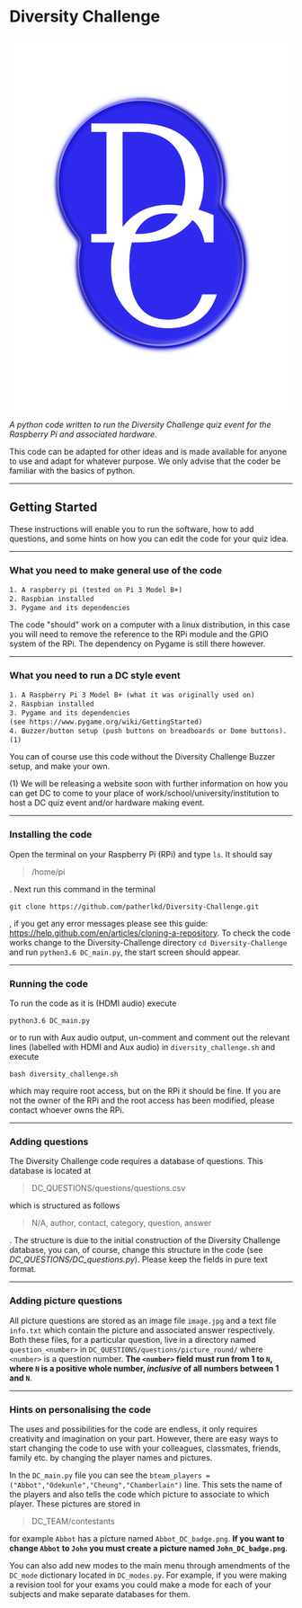 # Diversity Challenge

![alt text](DC_UI/images/DC_icon.png)

*A python code written to run the Diversity Challenge quiz event for the Raspberry Pi and associated hardware.*

This code can be adapted for other ideas and is made available for anyone to use and adapt for whatever purpose. We only advise that the coder be familiar with the basics of python.

---

## Getting Started


These instructions will enable you to run the software, how to add questions, and some hints on how you can edit the code for your quiz idea.

---

### What you need to make general use of the code

```
1. A raspberry pi (tested on Pi 3 Model B+)
2. Raspbian installed
3. Pygame and its dependencies
```

The code "should" work on a computer with a linux distribution, in this case you will need to remove the reference to the RPi module and the GPIO system of the RPi. The dependency on Pygame is still there however.

---

### What you need to run a DC style event

```
1. A Raspberry Pi 3 Model B+ (what it was originally used on)
2. Raspbian installed
3. Pygame and its dependencies
(see https://www.pygame.org/wiki/GettingStarted)
4. Buzzer/button setup (push buttons on breadboards or Dome buttons). (1)
```
You can of course use this code without the Diversity Challenge Buzzer setup, and make your own.

(1) We will be releasing a website soon with further information on how you can get DC to come to your place of work/school/university/institution to host a DC quiz event and/or hardware making event. 

---

### Installing the code

Open the terminal on your Raspberry Pi (RPi) and type `ls`. It should say

> /home/pi

. Next run this command in the terminal

```
git clone https://github.com/patherlkd/Diversity-Challenge.git
```
, if you get any error messages please see this guide: https://help.github.com/en/articles/cloning-a-repository. To check the code works change to the Diversity-Challenge directory `cd Diversity-Challenge` and run `python3.6 DC_main.py`, the start screen should appear.

---

### Running the code

To run the code as it is (HDMI audio) execute

```
python3.6 DC_main.py
```
or to run with Aux audio output, un-comment and comment out the relevant lines (labelled with HDMI and Aux audio) in `diversity_challenge.sh` and execute

```
bash diversity_challenge.sh
```
which may require root access, but on the RPi it should be fine. If you are not the owner of the RPi and the root access has been modified, please contact whoever owns the RPi.

---

### Adding questions

The Diversity Challenge code requires a database of questions. This database is located at
> DC_QUESTIONS/questions/questions.csv

which is structured as follows
> N/A, author, contact, category, question, answer

. The structure is due to the initial construction of the Diversity Challenge database, you can, of course, change this structure in the code (see *DC_QUESTIONS/DC_questions.py*). Please keep the fields in pure text format.

---

### Adding picture questions

All picture questions are stored as an image file `image.jpg` and a text file `info.txt` which contain the picture and associated answer respectively. Both these files, for a particular question, live in a directory named `question_<number>` in `DC_QUESTIONS/questions/picture_round/` where `<number>` is a question number. **The `<number>` field must run from 1 to `N`, where `N` is a positive whole number, _inclusive_ of all numbers between 1 and `N`**.

---

### Hints on personalising the code

The uses and possibilities for the code are endless, it only requires creativity and imagination on your part. However, there are easy ways to start changing the code to use with your colleagues, classmates, friends, family etc. by changing the player names and pictures.

In the `DC_main.py` file you can see the `bteam_players = ("Abbot","Odekunle","Cheung","Chamberlain")` line. This sets the name of the players and also tells the code which picture to associate to which player. These pictures are stored in
> DC_TEAM/contestants

for example `Abbot` has a picture named `Abbot_DC_badge.png`. **If you want to change `Abbot` to `John` you must create a picture named `John_DC_badge.png`**.

You can also add new modes to the main menu through amendments of the `DC_mode` dictionary located in `DC_modes.py`. For example, if you were making a revision tool for your exams you could make a mode for each of your subjects and make separate databases for them.
